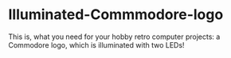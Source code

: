 # Illuminated-Commmodore-logo
This is, what you need for your hobby retro computer projects: a Commodore logo, which is illuminated with two LEDs!
